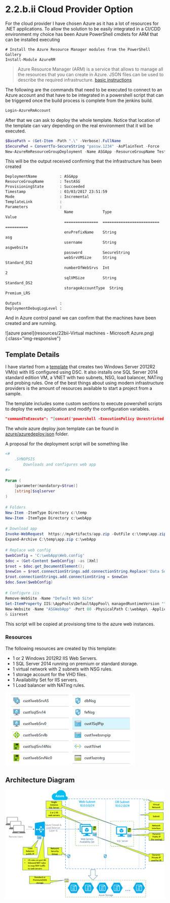 # 2.2.b.ii Cloud Provider Option

For the cloud provider I have chosen Azure as it has a lot of resources for .NET applications. To allow the solution to be easily integrated in a CI/CDD environment my choice has been Azure PowerShell cmdlets for ARM that can be installed executing

```
# Install the Azure Resource Manager modules from the PowerShell Gallery
Install-Module AzureRM
```

>Azure Resource Manager (ARM) is a service that allows to manage all the resources that you can create in Azure. JSON files can be used to describe the required infrastructure. [basic instructions](https://docs.microsoft.com/en-us/powershell/azureps-cmdlets-docs/)

The following are the commands that need to be executed to connect to an Azure account and that have to be integrated in a powershell script that can be triggered once the build process is complete from the jenkins build.

```powershell
Login-AzureRmAccount
```

After that we can ask to deploy the whole template. Notice that location of the template can vary depending on the real environment that it will be executed.

```powershell
$BasePath = (Get-Item -Path ".\" -Verbose).FullName
$SecurePwd = ConvertTo-SecureString "passw.1234" -AsPlainText -Force
New-AzureRmResourceGroupDeployment -Name ASGApp -ResourceGroupName TestASG -TemplateUri $BasePath\_azuredeploy.json -envPrefixName asg -username "asgwebsite" -password $SecurePwd -webSrvVMSize "Standard_DS2" -numberOfWebSrvs "2" -sqlVMSize "Standard_DS2" -storageAccountType "Premium_LRS" -database ""
```

This will be the output received confirming that the infrastructure has been created

```
DeploymentName          : ASGApp
ResourceGroupName       : TestASG
ProvisioningState       : Succeeded
Timestamp               : 03/03/2017 23:51:59
Mode                    : Incremental
TemplateLink            :
Parameters              :
                          Name             Type                       Value
                          ===============  =========================  ==========
                          envPrefixName    String                     asg
                          username         String                     asgwebsite
                          password         SecureString
                          webSrvVMSize     String                     Standard_DS2
                          numberOfWebSrvs  Int                        2
                          sqlVMSize        String                     Standard_DS2
                          storageAccountType  String                     Premium_LRS

Outputs                 :
DeploymentDebugLogLevel :
```

And in Azure control panel we can confirm that the machines have been created and are running.

![azure panel](resources/22bii-Virtual machines - Microsoft Azure.png){:class="img-responsive"}

## Template Details

I have started from a [template](https://azure.microsoft.com/en-us/resources/templates/iis-2vm-sql-1vm/) that creates two Windows Server 2012R2 VM(s) with IIS configured using DSC. It also installs one SQL Server 2014 standard edition VM, a VNET with two subnets, NSG, load balancer, NATing and probing rules. One of the best things about using modern infrastructure providers is the amount of resources available to start a project from a sample.

The template includes some custom sections to execute powershell scripts to deploy the web application and modify the configuration variables. 

```json
"commandToExecute": "[concat('powershell -ExecutionPolicy Unrestricted -File deployWebApp.ps1 -sqlserver ',variables('sqlPublicIP'))]"
```

The whole azure deploy json template can be found in [azure/azuredeploy.json](azure/azuredeploy.json) folder.

A proposal for the deployment script will be something like

```powershell
<#
    .SYNOPSIS
        Downloads and configures web app
#>

Param (
    [parameter(mandatory=$true)]
    [string]$sqlserver
)

# Folders
New-Item -ItemType Directory c:\temp
New-Item -ItemType Directory c:\webApp

# Download app
Invoke-WebRequest  https://myArtifacts/app.zip -OutFile c:\temp\app.zip
Expand-Archive C:\temp\app.zip c:\webApp

# Replace web config
$webConfig = 'C:\webApp\Web.config'
$doc = (Get-Content $webConfig) -as [Xml]
$root = $doc.get_DocumentElement();
$newCon = $root.connectionStrings.add.connectionString.Replace('Data Source=.\','Data Source=$sqlserver');
$root.connectionStrings.add.connectionString = $newCon
$doc.Save($webConfig)

# Configure iis
Remove-WebSite -Name "Default Web Site"
Set-ItemProperty IIS:\AppPools\DefaultAppPool\ managedRuntimeVersion ""
New-Website -Name "ASGWebApp" -Port 80 -PhysicalPath C:\webApp\ -ApplicationPool DefaultAppPool
& iisreset

```

This script will be copied at provisiong time to the azure web instances.

### Resources
The following resources are created by this template:
- 1 or 2 Windows 2012R2 IIS Web Servers.
- 1 SQL Server 2014 running on premium or standard storage.
- 1 virtual network with 2 subnets with NSG rules.
- 1 storage account for the VHD files.
- 1 Availability Set for IIS servers.
- 1 Load balancer with NATing rules.

<img src="https://raw.githubusercontent.com/Azure/azure-quickstart-templates/master/iis-2vm-sql-1vm/images/resources.png" />

## Architecture Diagram
<img src="https://raw.githubusercontent.com/Azure/azure-quickstart-templates/master/iis-2vm-sql-1vm/images/architecture.png" />

